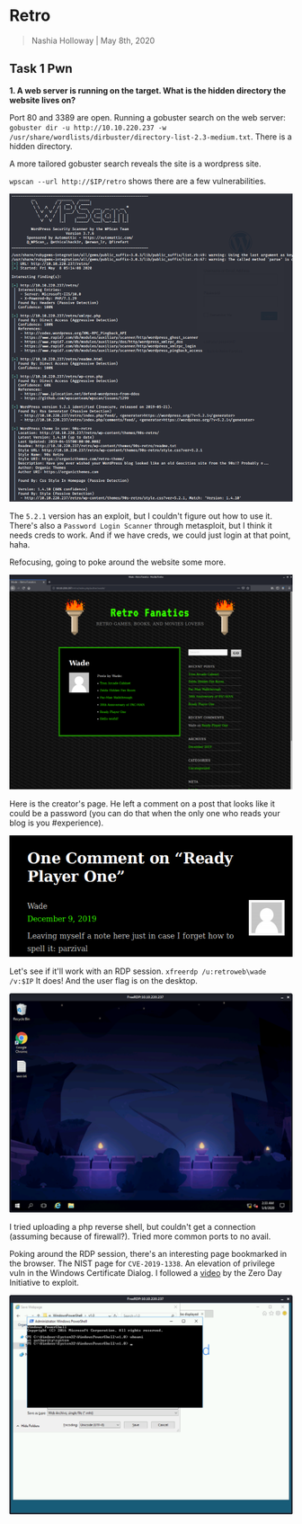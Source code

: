 # Retro

> Nashia Holloway | May 8th, 2020

## Task 1 Pwn

**1. A web server is running on the target. What is the hidden directory the website lives on?**

Port 80 and 3389 are open. Running a gobuster search on the web server: `gobuster dir -u http://10.10.220.237 -w /usr/share/wordlists/dirbuster/directory-list-2.3-medium.txt`. There is a hidden directory.

A more tailored gobuster search reveals the site is a wordpress site.

`wpscan --url http://$IP/retro` shows there are a few vulnerabilities.

![](wp.png)

The `5.2.1` version has an exploit, but I couldn't figure out how to use it. There's also a `Password Login Scanner` through metasploit, but I think it needs creds to work. And if we have creds, we could just login at that point, haha.

Refocusing, going to poke around the website some more.

![](retro.png)

Here is the creator's page. He left a comment on a post that looks like it could be a password (you can do that when the only one who reads your blog is you #experience).

![](pass.png)

Let's see if it'll work with an RDP session. `xfreerdp /u:retroweb\wade /v:$IP` It does! And the user flag is on the desktop.

![](user.png)

I tried uploading a php reverse shell, but couldn't get a connection (assuming because of firewall?). Tried more common ports to no avail.

Poking around the RDP session, there's an interesting page bookmarked in the browser. The NIST page for `CVE-2019-1338`. An elevation of privilege vuln in the Windows Certificate Dialog. I followed a [video](https://www.youtube.com/watch?v=3BQKpPNlTSo) by the Zero Day Initiative to exploit.

![](root.png) 
